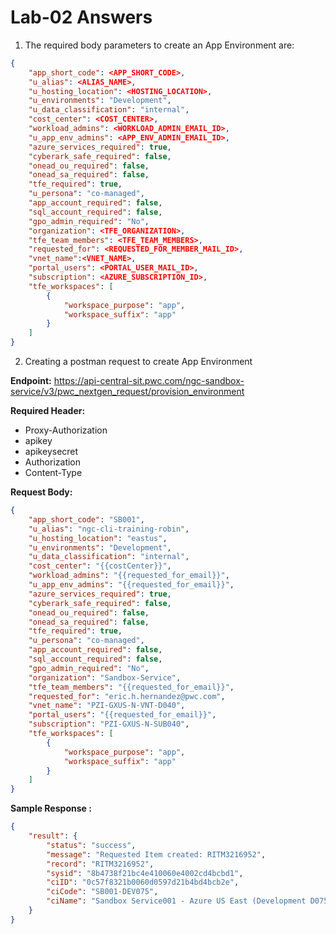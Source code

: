 # Lab-02 Answers

1. The required body parameters to create an App Environment are: 

```json
{
    "app_short_code": <APP_SHORT_CODE>,
    "u_alias": <ALIAS_NAME>,
    "u_hosting_location": <HOSTING_LOCATION>,
    "u_environments": "Development",
    "u_data_classification": "internal",
    "cost_center": <COST_CENTER>,
    "workload_admins": <WORKLOAD_ADMIN_EMAIL_ID>,
    "u_app_env_admins": <APP_ENV_ADMIN_EMAIL_ID>,
    "azure_services_required": true,
    "cyberark_safe_required": false,
    "onead_ou_required": false,
    "onead_sa_required": false,
    "tfe_required": true,
    "u_persona": "co-managed",
    "app_account_required": false,
    "sql_account_required": false,
    "gpo_admin_required": "No",
    "organization": <TFE_ORGANIZATION>,
    "tfe_team_members": <TFE_TEAM_MEMBERS>,
    "requested_for": <REQUESTED_FOR_MEMBER_MAIL_ID>,
    "vnet_name":<VNET_NAME>,
    "portal_users": <PORTAL_USER_MAIL_ID>,
    "subscription": <AZURE_SUBSCRIPTION_ID>,
    "tfe_workspaces": [
        {
            "workspace_purpose": "app",
            "workspace_suffix": "app"
        }
    ]
}
```

2. Creating a postman request to create App Environment

**Endpoint:** https://api-central-sit.pwc.com/ngc-sandbox-service/v3/pwc_nextgen_request/provision_environment 
 
**Required Header:**
- Proxy-Authorization
- apikey
- apikeysecret
- Authorization
- Content-Type

**Request Body:**
```json
{
    "app_short_code": "SB001",
    "u_alias": "ngc-cli-training-robin",
    "u_hosting_location": "eastus",
    "u_environments": "Development",
    "u_data_classification": "internal",
    "cost_center": "{{costCenter}}",
    "workload_admins": "{{requested_for_email}}",
    "u_app_env_admins": "{{requested_for_email}}",
    "azure_services_required": true,
    "cyberark_safe_required": false,
    "onead_ou_required": false,
    "onead_sa_required": false,
    "tfe_required": true,
    "u_persona": "co-managed",
    "app_account_required": false,
    "sql_account_required": false,
    "gpo_admin_required": "No",
    "organization": "Sandbox-Service",
    "tfe_team_members": "{{requested_for_email}}",
    "requested_for": "eric.h.hernandez@pwc.com",
    "vnet_name": "PZI-GXUS-N-VNT-D040",
    "portal_users": "{{requested_for_email}}",
    "subscription": "PZI-GXUS-N-SUB040",
    "tfe_workspaces": [
        {
            "workspace_purpose": "app",
            "workspace_suffix": "app"
        }
    ]
}
```
**Sample Response :**
```json
{
    "result": {
        "status": "success",
        "message": "Requested Item created: RITM3216952",
        "record": "RITM3216952",
        "sysid": "8b4738f21bc4e410060e4002cd4bcbd1",
        "ciID": "0c57f8321b0060d0597d21b4bd4bcb2e",
        "ciCode": "SB001-DEV075",
        "ciName": "Sandbox Service001 - Azure US East (Development D075)"
    }
}
```
